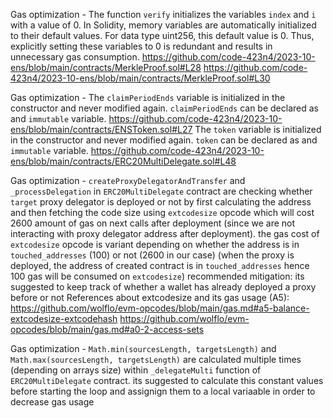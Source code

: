 Gas optimization - The function `verify` initializes the variables `index` and `i` with a value of 0. In Solidity, memory variables are automatically initialized to their default values. For data type uint256, this default value is 0. Thus, explicitly setting these variables to 0 is redundant and results in unnecessary gas consumption.
https://github.com/code-423n4/2023-10-ens/blob/main/contracts/MerkleProof.sol#L28
https://github.com/code-423n4/2023-10-ens/blob/main/contracts/MerkleProof.sol#L30


Gas optimization - The `claimPeriodEnds` variable is initialized in the constructor and never modified again. `claimPeriodEnds` can be declared as and `immutable` variable.
https://github.com/code-423n4/2023-10-ens/blob/main/contracts/ENSToken.sol#L27
The `token` variable is initialized in the constructor and never modified again. `token` can be declared as and `immutable` variable.
https://github.com/code-423n4/2023-10-ens/blob/main/contracts/ERC20MultiDelegate.sol#L48


Gas optimization - `createProxyDelegatorAndTransfer` and `_processDelegation` in `ERC20MultiDelegate` contract are checking whether `target` proxy delegator is deployed or not by first calculating the address and then fetching the code size using `extcodesize` opcode which will cost 2600 amount of gas on next calls after deployment (since we are not interacting with proxy delegator address after deployment). the gas cost of `extcodesize` opcode is variant depending on whether the address is in `touched_addresses` (100) or not (2600 in our case)
(when the proxy is deployed, the address of created contract is in `touched_addresses` hence 100 gas will be consumed on `extcodesize`)
recommended mitigation:
its suggested to keep track of whether a wallet has already deployed a proxy before or not
References about extcodesize and its gas usage (A5):
https://github.com/wolflo/evm-opcodes/blob/main/gas.md#a5-balance-extcodesize-extcodehash
https://github.com/wolflo/evm-opcodes/blob/main/gas.md#a0-2-access-sets


Gas optimization - `Math.min(sourcesLength, targetsLength)` and `Math.max(sourcesLength, targetsLength)` are calculated multiple times (depending on arrays size) within `_delegateMulti` function of `ERC20MultiDelegate` contract. its suggested to calculate this constant values before starting the loop and assignign them to a local variaable in order to decrease gas usage